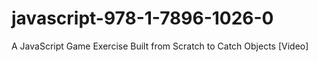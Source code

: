 # javascript-978-1-7896-1026-0
A JavaScript Game Exercise Built from Scratch to Catch Objects [Video]
